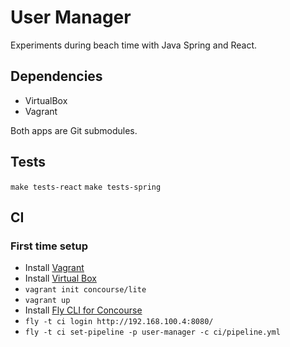 # User Manager

Experiments during beach time with Java Spring and React.

## Dependencies
- VirtualBox
- Vagrant

Both apps are Git submodules.

## Tests

`make tests-react`
`make tests-spring`

## CI

### First time setup
- Install [Vagrant](https://www.vagrantup.com/downloads.html)
- Install [Virtual Box](https://www.virtualbox.org/)
- `vagrant init concourse/lite`
- `vagrant up`
- Install [Fly CLI for Concourse](https://concourse.ci/downloads.html)
- `fly -t ci login http://192.168.100.4:8080/`
- `fly -t ci set-pipeline -p user-manager -c ci/pipeline.yml`
 